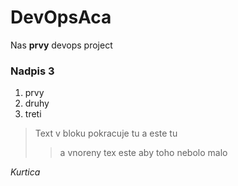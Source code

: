 # DevOpsAca

Nas **prvy** devops project

### Nadpis 3

1. prvy
2. druhy
3. treti

> Text v bloku
> pokracuje tu
> a este tu
>> a vnoreny tex este
>> aby toho nebolo malo



*Kurtica*

